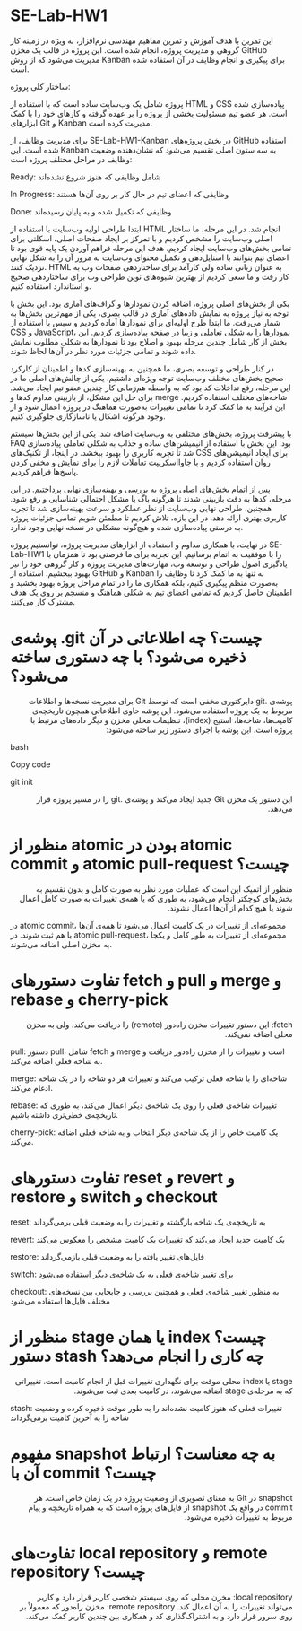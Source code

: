 # SE-Lab-HW1

این تمرین با هدف آموزش و تمرین مفاهیم مهندسی نرم‌افزار، به ویژه در زمینه کار گروهی و مدیریت پروژه، انجام شده است. این پروژه در قالب یک مخزن GitHub مدیریت می‌شود که از روش‌ Kanban برای پیگیری و انجام وظایف در آن استفاده شده است.

ساختار کلی پروژه:

پروژه شامل یک وب‌سایت ساده است که با استفاده از HTML و CSS پیاده‌سازی شده است. هر عضو تیم مسئولیت بخشی از پروژه را بر عهده گرفته و کارهای خود را با کمک ابزارهای Git و Kanban مدیریت کرده است.

برای مدیریت وظایف، از SE-Lab-HW1-Kanban در بخش پروژه‌های GitHub استفاده شده است. این Kanban به سه ستون اصلی تقسیم می‌شود که نشان‌دهنده وضعیت وظایف در مراحل مختلف پروژه است:

Ready: شامل وظایفی که هنوز شروع نشده‌اند

In Progress: وظایفی که اعضای تیم در حال کار بر روی آن‌ها هستند

Done: وظایفی که تکمیل شده و به پایان رسیده‌اند

ابتدا طراحی اولیه وب‌سایت با استفاده از HTML انجام شد. در این مرحله، ما ساختار اصلی وب‌سایت را مشخص کردیم و با تمرکز بر ایجاد صفحات اصلی، اسکلتی برای تمامی بخش‌های وب‌سایت ایجاد کردیم. هدف این مرحله فراهم آوردن یک پایه قوی بود تا اعضای تیم بتوانند با استایل‌دهی و تکمیل محتوای وب‌سایت به مرور آن را به شکل نهایی نزدیک کنند. HTML به عنوان زبانی ساده ولی کارآمد برای ساختاردهی صفحات وب به کار رفت و ما سعی کردیم از بهترین شیوه‌های نوین طراحی وب برای ساختاردهی صحیح و استاندارد استفاده کنیم.

یکی از بخش‌های اصلی پروژه، اضافه کردن نمودارها و گراف‌های آماری بود. این بخش با توجه به نیاز پروژه به نمایش داده‌های آماری در قالب بصری، یکی از مهم‌ترین بخش‌ها به شمار می‌رفت. ما ابتدا طرح اولیه‌ای برای نمودارها آماده کردیم و سپس با استفاده از CSS و JavaScript، نمودارها را به شکلی تعاملی و زیبا در صفحه پیاده‌سازی کردیم. این بخش از کار شامل چندین مرحله بهبود و اصلاح بود تا نمودارها به شکلی مطلوب نمایش داده شوند و تمامی جزئیات مورد نظر در آن‌ها لحاظ شوند.

در کنار طراحی و توسعه بصری، ما همچنین به بهینه‌سازی کدها و اطمینان از کارکرد صحیح بخش‌های مختلف وب‌سایت توجه ویژه‌ای داشتیم. یکی از چالش‌های اصلی ما در این مرحله، رفع تداخلات کد بود که به واسطه هم‌زمانی کار چندین عضو تیم ایجاد می‌شد. برای حل این مشکل، از بازبینی مداوم کدها و merge شاخه‌های مختلف استفاده کردیم. این فرآیند به ما کمک کرد تا تمامی تغییرات به‌صورت هماهنگ در پروژه اعمال شود و از وجود هرگونه اشکال یا ناسازگاری جلوگیری کنیم.

با پیشرفت پروژه، بخش‌های مختلفی به وب‌سایت اضافه شد. یکی از این بخش‌ها سیستم FAQ بود. این بخش با استفاده از انیمیشن‌های ساده و جذاب به شکلی تعاملی پیاده‌سازی شد تا تجربه کاربری را بهبود ببخشد. در اینجا، از تکنیک‌های CSS برای ایجاد انیمیشن‌های روان استفاده کردیم و با جاوااسکریپت تعاملات لازم را برای نمایش و مخفی کردن پاسخ‌ها فراهم کردیم.

پس از اتمام بخش‌های اصلی پروژه به بررسی و بهینه‌سازی نهایی پرداختیم. در این مرحله، کدها به دقت بازبینی شدند تا هرگونه باگ یا مشکل احتمالی شناسایی و رفع شود. همچنین، طراحی نهایی وب‌سایت از نظر عملکرد و سرعت بهینه‌سازی شد تا تجربه کاربری بهتری ارائه دهد. در این بازه، تلاش کردیم تا مطمئن شویم تمامی جزئیات پروژه به درستی پیاده‌سازی شده و هیچ‌گونه مشکلی در نسخه نهایی وجود ندارد.

در نهایت، با همکاری مداوم و استفاده از ابزارهای مدیریت پروژه، توانستیم پروژه SE-Lab-HW1 را با موفقیت به اتمام برسانیم. این تجربه برای ما فرصتی بود تا همزمان با یادگیری اصول طراحی و توسعه وب، مهارت‌های مدیریت پروژه و کار گروهی خود را نیز بهبود ببخشیم. استفاده از GitHub و Kanban نه تنها به ما کمک کرد تا وظایف را به‌صورت منظم پیگیری کنیم، بلکه همکاری ما را در تمام مراحل پروژه بهبود بخشید و اطمینان حاصل کردیم که تمامی اعضای تیم به شکلی هماهنگ و منسجم بر روی یک هدف مشترک کار می‌کنند.

# پوشه‌ی .git چیست؟ چه اطلاعاتی در آن ذخیره می‌شود؟ با چه دستوری ساخته می‌شود؟

<p dir='rtl' align='right'>
پوشه‌ی .git دایرکتوری مخفی است که توسط Git برای مدیریت نسخه‌ها و اطلاعات مربوط به یک پروژه استفاده می‌شود. این پوشه حاوی اطلاعاتی همچون تاریخچه‌ی کامیت‌ها، شاخه‌ها، استیج (index)، تنظیمات محلی مخزن و دیگر داده‌های مرتبط با پروژه است. این پوشه با اجرای دستور زیر ساخته می‌شود:
</p>
<p>bash</p>
<p>Copy code </p>
<p>git init </p>
<p dir='rtl' align='right'>
این دستور یک مخزن Git جدید ایجاد می‌کند و پوشه‌ی .git را در مسیر پروژه قرار می‌دهد.
  
</p>

# منظور از atomic بودن در atomic commit و atomic pull-request چیست؟

<p dir='rtl' align='right'>
منظور از اتمیک این است که عملیات مورد نظر به صورت کامل و بدون تقسیم به بخش‌های کوچکتر انجام می‌شود، به طوری که یا همه‌ی تغییرات به صورت کامل اعمال شوند یا هیچ کدام از آن‌ها اعمال نشوند.

در atomic commit، مجموعه‌ای از تغییرات در یک کامیت اعمال می‌شود تا همه‌ی آن‌ها با هم ثبت شوند.
در atomic pull-request، مجموعه‌ای از تغییرات به طور کامل و یکجا به مخزن اصلی اضافه می‌شوند.

</p>

# تفاوت دستورهای fetch و pull و merge و rebase و cherry-pick

<p dir='rtl' align='right'>
fetch: این دستور تغییرات مخزن راه‌دور (remote) را دریافت می‌کند، ولی به مخزن محلی اضافه نمی‌کند.
  
pull: دستور pull، شامل fetch و merge است و تغییرات را از مخزن راه‌دور دریافت و به شاخه فعلی اضافه می‌کند.

merge: شاخه‌ای را با شاخه فعلی ترکیب می‌کند و تغییرات هر دو شاخه را در یک شاخه ادغام می‌کند.

rebase: تغییرات شاخه‌ی فعلی را روی یک شاخه‌ی دیگر اعمال می‌کند، به طوری که تاریخچه‌ی خطی‌تری داشته باشیم.

cherry-pick: یک کامیت خاص را از یک شاخه‌ی دیگر انتخاب و به شاخه فعلی اضافه می‌کند.

</p>

# تفاوت دستورهای reset و revert و restore و switch و checkout

reset: به تاریخچه‌ی یک شاخه بازگشته و تغییرات را به وضعیت قبلی برمی‌گرداند

revert: یک کامیت جدید ایجاد می‌کند که تغییرات یک کامیت مشخص را معکوس می‌کند

restore: فایل‌های تغییر یافته را به وضعیت قبلی بازمی‌گرداند

switch: برای تغییر شاخه‌ی فعلی به یک شاخه‌ی دیگر استفاده می‌شود

checkout: به منظور تغییر شاخه‌ی فعلی و همچنین بررسی و جابجایی بین نسخه‌های مختلف فایل‌ها استفاده می‌شود

# منظور از stage یا همان index چیست؟ دستور stash چه کاری را انجام می‌دهد؟

<p dir='rtl' align='right'>
stage یا index محلی موقت برای نگهداری تغییرات قبل از انجام کامیت است. تغییراتی که به مرحله‌ی stage اضافه می‌شوند، در کامیت بعدی ثبت می‌شوند.

stash: تغییرات فعلی که هنوز کامیت نشده‌اند را به طور موقت ذخیره کرده و وضعیت شاخه را به آخرین کامیت برمی‌گرداند

</p>

# مفهوم snapshot به چه معناست؟ ارتباط آن با commit چیست؟

<p dir='rtl' align='right'>
snapshot در Git به معنای تصویری از وضعیت پروژه در یک زمان خاص است. هر commit در واقع یک snapshot از فایل‌های پروژه است که به همراه تاریخچه و پیام مربوط به تغییرات ذخیره می‌شود.
</p>

# تفاوت‌های local repository و remote repository چیست؟

<p dir='rtl' align='right'>
local repository: مخزن محلی که روی سیستم شخصی کاربر قرار دارد و کاربر می‌تواند تغییرات را به آن اعمال کند.
remote repository: مخزن راه‌دور که معمولاً بر روی سرور قرار دارد و به اشتراک‌گذاری کد و همکاری بین چندین کاربر کمک می‌کند.
</p>
